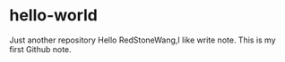 # hello-world
Just another repository
Hello RedStoneWang,I like write note.
This is my first Github note.
